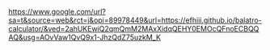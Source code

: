 https://www.google.com/url?sa=t&source=web&rct=j&opi=89978449&url=https://efhiii.github.io/balatro-calculator/&ved=2ahUKEwiQ2qmQmM2MAxXidqQEHY0EMOcQFnoECBQQAQ&usg=AOvVaw1QvQ9x1-JhzQdZ75uzkM_K
